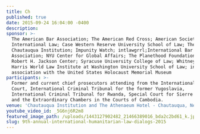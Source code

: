 ```yaml
---
title: Ch
published: true
date: 2015-09-24 16:04:00 -0400
description:
sponsor: >-
  The American Bar Association; The American Red Cross; American Society of
  International Law; Case Western Reserve University School of Law; The
  Chautauqua Institution; Impunity Watch; intlawgrrl;International Bar
  Association; NYU Center for Global Affairs; The Planethood Foundation; The
  Robert H. Jackson Center; Syracuse University College of Law; Whitney R.
  Harris World Law Institute at Washington University School of Law; in
  association with the United States Holocaust Memorial Museum
participants: >-
  Former and current chief prosecutors attending from the International Criminal
  Court, International Criminal Tribunal for the former Yugoslavia,
  International Criminal Tribunal for Rwanda, Special Court for Sierre Leone,
  and the Extraordinary Chambers in the Courts of Cambodia.
venue: 'Chautauqua Institution and The Athenaeum Hotel - Chautauqua, New York'
youtube_video_id: _5G6nj6R2m8
featured_image_path: /uploads/1443127902482_21466389016_bda2c2bd61_k.jpg
slug: 9th-annual-international-humanitarian-law-dialogs-2015
---
```

